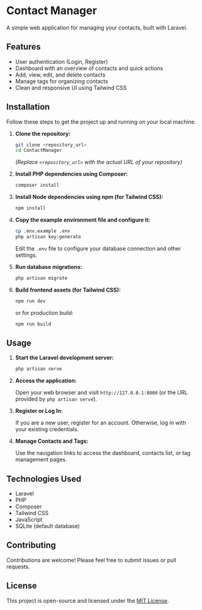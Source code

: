 # Contact Manager

A simple web application for managing your contacts, built with Laravel.

## Features

- User authentication (Login, Register)
- Dashboard with an overview of contacts and quick actions
- Add, view, edit, and delete contacts
- Manage tags for organizing contacts
- Clean and responsive UI using Tailwind CSS

## Installation

Follow these steps to get the project up and running on your local machine.

1.  **Clone the repository:**

    ```bash
    git clone <repository_url>
    cd ContactManager
    ```
    *(Replace `<repository_url>` with the actual URL of your repository)*

2.  **Install PHP dependencies using Composer:**

    ```bash
    composer install
    ```

3.  **Install Node dependencies using npm (for Tailwind CSS):**

    ```bash
    npm install
    ```

4.  **Copy the example environment file and configure it:**

    ```bash
    cp .env.example .env
    php artisan key:generate
    ```

    Edit the `.env` file to configure your database connection and other settings.

5.  **Run database migrations:**

    ```bash
    php artisan migrate
    ```

6.  **Build frontend assets (for Tailwind CSS):**

    ```bash
    npm run dev
    ```
    or for production build:
    ```bash
    npm run build
    ```

## Usage

1.  **Start the Laravel development server:**

    ```bash
    php artisan serve
    ```

2.  **Access the application:**

    Open your web browser and visit `http://127.0.0.1:8000` (or the URL provided by `php artisan serve`).

3.  **Register or Log In:**

    If you are a new user, register for an account. Otherwise, log in with your existing credentials.

4.  **Manage Contacts and Tags:**

    Use the navigation links to access the dashboard, contacts list, or tag management pages.

## Technologies Used

- Laravel
- PHP
- Composer
- Tailwind CSS
- JavaScript
- SQLite (default database)

## Contributing

Contributions are welcome! Please feel free to submit issues or pull requests.

## License

This project is open-source and licensed under the [MIT License](LICENSE.md).
